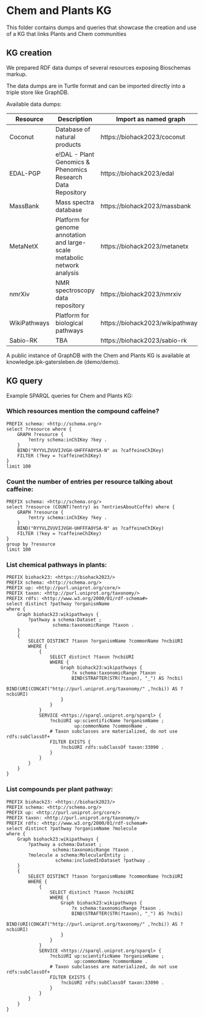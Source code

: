 # Chem and Plants KG
This folder contains dumps and queries that showcase the creation and use of a KG that links Plants and Chem communities 

## KG creation

We prepared RDF data dumps of several resources exposing Bioschemas markup.

The data dumps are in Turtle format and can be imported directly into a triple store like GraphDB.

Available data dumps:

| Resource     | Description                                                               | Import as named graph            | File                                 |
|--------------|---------------------------------------------------------------------------|----------------------------------|--------------------------------------|
| Coconut      | Database of natural products                                              | https://biohack2023/coconut      | [coconut.ttl](coconut.ttl)           |
| EDAL-PGP     | e!DAL - Plant Genomics & Phenomics Research Data Repository               | https://biohack2023/edal         | [edal.ttl](edal.ttl)                 |
| MassBank     | Mass spectra database                                                     | https://biohack2023/massbank     | [massbank.ttl](massbank.ttl)         |
| MetaNetX     | Platform for genome annotation and large-scale metabolic network analysis | https://biohack2023/metanetx     | [metanetx.ttl](metanetx.ttl)         |
| nmrXiv       | NMR spectroscopy data repository                                          | https://biohack2023/nmrxiv       | [nmrxiv.ttl](nmrxiv.ttl)             |
| WikiPathways | Platform for biological pathways                                          | https://biohack2023/wikipathways | [wikipathways.ttl](wikipathways.ttl) |
| Sabio-RK | TBA                                         | https://biohack2023/sabio-rk | [sabio-rk.ttl](sabio-rk.ttl) |

A public instance of GraphDB with the Chem and Plants KG is available at knowledge.ipk-gatersleben.de (demo/demo).

## KG query

Example SPARQL queries for Chem and Plants KG:

### Which resources mention the compound caffeine?
```sparql
PREFIX schema: <http://schema.org/>
select ?resource where {
    GRAPH ?resource {
		?entry schema:inChIKey ?key .
    }
    BIND("RYYVLZVUVIJVGH-UHFFFAOYSA-N" as ?caffeineChIKey)
    FILTER (?key = ?caffeineChIKey)
} 
limit 100 
```
### Count the number of entries per resource talking about caffeine:
```sparql
PREFIX schema: <http://schema.org/>
select ?resource (COUNT(?entry) as ?entriesAboutCoffe) where {
    GRAPH ?resource {
		?entry schema:inChIKey ?key .
    }
    BIND("RYYVLZVUVIJVGH-UHFFFAOYSA-N" as ?caffeineChIKey)
    FILTER (?key = ?caffeineChIKey)
} 
group by ?resource
limit 100
```
### List chemical pathways in plants:
```sparql
PREFIX biohack23: <https://biohack2023/>
PREFIX schema: <http://schema.org/>
PREFIX up: <http://purl.uniprot.org/core/>
PREFIX taxon: <http://purl.uniprot.org/taxonomy/>
PREFIX rdfs: <http://www.w3.org/2000/01/rdf-schema#>
select distinct ?pathway ?organismName 
where {
    Graph biohack23:wikipathways {
        ?pathway a schema:Dataset ;
                 schema:taxonomicRange ?taxon .
    }
    {
        SELECT DISTINCT ?taxon ?organismName ?commonName ?ncbiURI
        WHERE {
            {
                SELECT distinct ?taxon ?ncbiURI
                WHERE {
                    Graph biohack23:wikipathways {
                        ?x schema:taxonomicRange ?taxon .
                        BIND(STRAFTER(STR(?taxon), "_") AS ?ncbi)
                        BIND(URI(CONCAT("http://purl.uniprot.org/taxonomy/" ,?ncbi)) AS ?ncbiURI)
                    }
                } 
            }
            SERVICE <https://sparql.uniprot.org/sparql> {
                ?ncbiURI up:scientificName ?organismName ;
                         up:commonName ?commonName .
                # Taxon subclasses are materialized, do not use rdfs:subClassOf+
                FILTER EXISTS {
                    ?ncbiURI rdfs:subClassOf taxon:33090 .
                }
            }
        }
    }
}
```
### List compounds per plant pathway:
```sparql
PREFIX biohack23: <https://biohack2023/>
PREFIX schema: <http://schema.org/>
PREFIX up: <http://purl.uniprot.org/core/>
PREFIX taxon: <http://purl.uniprot.org/taxonomy/>
PREFIX rdfs: <http://www.w3.org/2000/01/rdf-schema#>
select distinct ?pathway ?organismName ?molecule 
where {
    Graph biohack23:wikipathways {
        ?pathway a schema:Dataset ;
                 schema:taxonomicRange ?taxon .
        ?molecule a schema:MolecularEntity ;
                  schema:includedInDataset ?pathway .
    }
    {
        SELECT DISTINCT ?taxon ?organismName ?commonName ?ncbiURI
        WHERE {
            {
                SELECT distinct ?taxon ?ncbiURI
                WHERE {
                    Graph biohack23:wikipathways {
                        ?x schema:taxonomicRange ?taxon .
                        BIND(STRAFTER(STR(?taxon), "_") AS ?ncbi)
                        BIND(URI(CONCAT("http://purl.uniprot.org/taxonomy/" ,?ncbi)) AS ?ncbiURI)
                    }
                } 
            }
            SERVICE <https://sparql.uniprot.org/sparql> {
                ?ncbiURI up:scientificName ?organismName ;
                         up:commonName ?commonName .
                # Taxon subclasses are materialized, do not use rdfs:subClassOf+
                FILTER EXISTS {
                    ?ncbiURI rdfs:subClassOf taxon:33090 .
                }
            }
        }
    }
}
```
